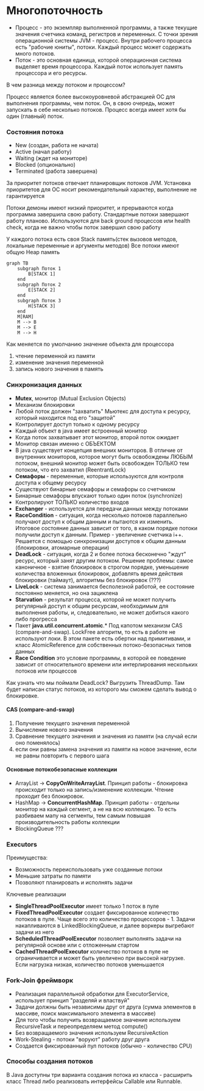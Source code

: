 # Многопоточность 
- Процесс - это экземпляр выполненной программы, а также текущие значения счетчика команд, регистров и переменных. С точки зрения операционной системы JVM - процесс. Внутри рабочего процесса есть "рабочие юниты", потоки. Каждый процесс может содержать много потоков.  
- Поток - это основная единица, которой операционная система выделяет время процессора. Каждый поток использует память процессора и его ресурсы.

В чем разница между потоком и процессом?

Процесс является более высокоуровневой абстракцией ОС для выполнения программы, чем поток. Он, в свою очередь, может запускать в себе несколько потоков. Процесс всегда имеет хотя бы один (главный) поток.


### Состояния потока
 - New (создан, работа не начата)
 - Active (начал работу)
 - Waiting (ждет на мониторе) 
 - Blocked (опционально)
 - Terminated (работа завершена)

За приоритет потоков отвечает планировщик потоков JVM. Установка приоритетов для ОС носит рекомендательный характер, выполнение не гарантируется 

Потоки демоны имеют низкий приоритет, и прерываются когда программа завершила свою работу. Стандартные потоки завершают работу планово. Используются для back ground процессов или health check, когда не важно чтобы поток завершил свою работу

У каждого потока есть своя Stack память(стек вызовов методов, локальные переменные и аргументы методов)
Все потоки имеют общую Heap память

```mermaid
graph TB
    subgraph Поток 1
        B[STACK 1]
    end
    subgraph Поток 2
        E[STACK 2]
    end
    subgraph Поток 3
        H[STACK 3]
    end
    M[RAM]
    M --> B
    M --> E
    M --> H
```

Как меняется по умолчанию значение объекта для процессора
1) чтение переменной из памяти
2) изменение значения переменной
3) запись нового значения в память

### Синхронизация данных
- **Mutex**, монитор (Mutual Exclusion Objects) 
- Механизм блокировки
- Любой поток должен "захватить" Мьютекс для доступа к ресурсу, который находится под его "защитой"
- Контролирует доступ только к одному ресурсу
- Каждый объект в java имеет встроенный монитор
- Когда поток захватывает этот монитор, второй поток ожидает
- Монитор связан именно с ОБЪЕКТОМ
- В java существует концепция внешних мониторов. В отличие от внутренних мониторов, которое могут быть освобождены ЛЮБЫМ потоком, внешний монитор может быть освобожден ТОЛЬКО тем потоком, что его захватил (ReentrantLock)
- **Семафоры** - переменные, которые используются для контроля доступа к общему ресурсу 
- Существуют бинарные семафоры и семафоры со счетчиком
- Бинарные семафоры впускают только один поток (synchronize)
- Контролируют ТОЛЬКО количество входов
- **Exchanger** - используется для передачи данных между потоками
- **RaceCondition** - ситуация, когда несколько потоков параллельно получают доступ к общим данным и пытаются их изменить. Итоговое состояние данных зависит от того, в каком порядке потоки получили доступ к данным. Пример - увеличение счетчика i++. Решается с помощью синхронизации доступов к общим данным (блокировки, атомарные операции)
- **DeadLock** - ситуация, когда 2 и более потока бесконечно "ждут" ресурс, который занят другим потоком. Решение проблемы: самое каноничное - взятие блокировок в строгом порядке, уменьшение количества вложенных блокировок, добавлять время действия блокировки (таймаут), алгоритмы без блокировок (???)
- **LiveLock** - система занимается бесполезной работой, ее состояние постоянно меняется, но она зациклена
- **Starvation** - результат процесса, которой не может получить регулярный доступ к общим ресурсам, необходимым для выполнения работы, и, следовательно, не может добиться какого либо прогресса
- Пакет **java.util.concurrent.atomic**.* Под капотом механизм CAS (compare-and-swap). LockFree алгоритм, то есть в работе не используют локи. В этом пакете есть обертки над примитивами, и класс AtomicReference для собственных потоко-безопасных типов данных
- **Race Condition** это условие программы, в которой ее поведение зависит от относительного времени или интерлирования нескольких потоков или процессов

Как узнать что мы поймали DeadLock? Выгрузить ThreadDump. Там будет написан статус потоков, из которого мы сможем сделать вывод о блокировке.

#### CAS (compare-and-swap)
1) Получение текущего значения переменной
2) Вычисление нового значения
3) Сравнение текущего значения и значения из памяти (на случай если оно поменялось)
4) если они равны замена значения из памяти на новое значение, если не равны повторить с первого шага

#### Основные потокобезопасные коллекции
- ArrayList -> **CopyOnWriteArrayList**. Принцип работы - блокировка происходит только на запись/изменение коллекции. Чтение проходит без блокировок.
- HashMap -> **ConcurrentHashMap**. Принцип работы - отдельны монитор на каждый сегмент, а не на всю коллекцию. То есть разбиваем мапу на сегменты, тем самым повышая производительность работы коллекции
- BlockingQueue ???

### Executors
Преимущества:
- Возможность переиспользовать уже созданные потоки
- Меньшие затраты по памяти
- Позволяют планировать и исполнять задачи

Ключевые реализации
- **SingleThreadPoolExecutor** имеет только 1 поток в пуле
- **FixedThreadPoolExecutor** создает фиксированное количество потоков в пуле. Чаще всего это количество процессоров - 1. Задачи накапливаются в LinkedBlockingQueue, и далее воркеры выгребают задачи из него
- **ScheduledThreadPoolExecutor** позволяет выполнять задачи на регулярной основе или с отложенным стартом
- **CachedThreadPoolExecutor** количество потоков в пуле не ограничивается и может быть увеличено при высокой нагрузке. Если нагрузка низкая, количество потоков уменьшается

 ### Fork-Join фреймворк
- Реализация параллельной обработки для ExecutorService, использует принцип "разделяй и властвуй"
- Задачи должны быть независимы друг от друга (сумма элементов в массиве, поиск максимального элемента в массиве)
- Для того чтобы получить возвращаемое значение используем RecursiveTask<T> и переопределяем метод compute()
- Без возвращаемого значения используем RecursiveAction
- Work-Stealing - потоки "воруют" работу друг друга
- Создается фиксированный пул потоков (обычно - количество CPU)

### Способы создания потоков
В Java доступны три варианта создания потока из класса - расширить класс Thread либо реализовать интерфейсы Callable или Runnable. 

